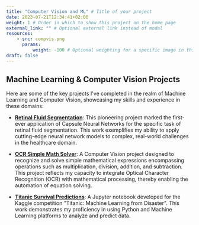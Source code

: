 ```yaml
---
title: "Computer Vision and ML" # Title of your project
date: 2023-07-21T12:34:41+02:00
weight: 1 # Order in which to show this project on the home page
external_link: "" # Optional external link instead of modal
resources:
    - src: compvis.png
      params:
          weight: -100 # Optional weighting for a specific image in this project folder
draft: false
---
```


## Machine Learning & Computer Vision Projects

Here are some of the key projects I've completed in the realm of Machine Learning and Computer Vision, showcasing my skills and experience in these domains:

- **[Retinal Fluid Segmentation](https://github.com/simepavlic/Retinal-fluid-segmentation)**: This pioneering project marked the first-ever application of Capsule Neural Networks for the specific task of retinal fluid segmentation. This work exemplifies my ability to apply cutting-edge neural network models to complex, real-world challenges in the healthcare domain.

- **[OCR Simple Math Solver](https://github.com/simepavlic/math-solver)**: A Computer Vision project designed to recognize and solve simple mathematical expressions encompassing operations such as multiplication, division, addition, and subtraction. This project reflects my capacity to integrate Optical Character Recognition (OCR) with mathematical processing, thereby enabling the automation of equation solving.

- **[Titanic Survival Predictions](https://www.kaggle.com/code/simepavlic/titanic-survival-predictions)**: A Jupyter notebook developed for the Kaggle competition "Titanic: Machine Learning from Disaster". This work demonstrates my proficiency in using Python and Machine Learning platforms to analyze and predict data.

